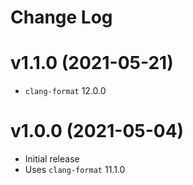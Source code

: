 # Change Log

# v1.1.0 (2021-05-21)

* `clang-format` 12.0.0

# v1.0.0 (2021-05-04)

* Initial release
* Uses `clang-format` 11.1.0
